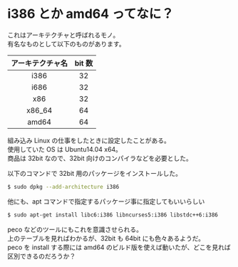 # i386 とか amd64 ってなに？

これはアーキテクチャと呼ばれるモノ。  
有名なものとして以下のものがあります。

| アーキテクチャ名 | bit 数 |
| :--------------: | :----: |
|       i386       |   32   |
|       i686       |   32   |
|       x86        |   32   |
|      x86_64      |   64   |
|      amd64       |   64   |

組み込み Linux の仕事をしたときに設定したことがある。  
使用していた OS は Ubuntu14.04 x64。  
商品は 32bit なので、32bit 向けのコンパイラなどを必要とした。

以下のコマンドで 32bit 用のパッケージをインストールした。

```bash
$ sudo dpkg --add-architecture i386
```

他にも、apt コマンドで指定するパッケージ事に指定してもいいらしい

```bash
$ sudo apt-get install libc6:i386 libncurses5:i386 libstdc++6:i386
```

peco などのツールにもこれを意識させられる。  
上のテーブルを見ればわかるが、32bit も 64bit にも色々あるようだ。  
peco を install する際には amd64 のビルド版を使えば動いたが、どこを見れば区別できるのだろうか？
